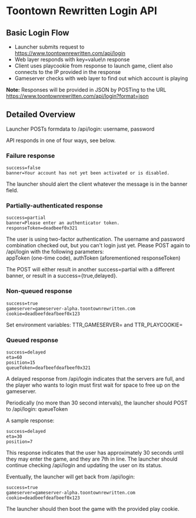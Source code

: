 # Toontown Rewritten Login API


## Basic Login Flow
* Launcher submits request to https://www.toontownrewritten.com/api/login
* Web layer responds with key=value\n response
* Client uses playcookie from response to launch game, client also connects to the IP provided in the response
* Gameserver checks with web layer to find out which account is playing

**Note:** Responses will be provided in JSON by POSTing to the URL https://www.toontownrewritten.com/api/login?format=json

## Detailed Overview
Launcher POSTs formdata to /api/login: username, password

API responds in one of four ways, see below.
### Failure response
```
success=false
banner=Your account has not yet been activated or is disabled.
```
The launcher should alert the client whatever the message is in the banner field.
### Partially-authenticated response
```
success=partial
banner=Please enter an authenticator token.
responseToken=deadbeef0x321
```
The user is using two-factor authentication. The username and password combination checked out, but you can't login just yet. Please POST again to /api/login with the following parameters:<br/>
appToken (one-time code), authToken (aforementioned responseToken)

The POST will either result in another success=partial with a different banner, or result in a success={true,delayed}.

### Non-queued response
```
success=true
gameserver=gameserver-alpha.toontownrewritten.com
cookie=deadbeefdeafbeef0x123
```
Set environment variables: TTR_GAMESERVER=<gameserver> and TTR_PLAYCOOKIE=<cookie>
### Queued response
```
success=delayed
eta=60
position=15
queueToken=deafbeefdeafbeef0x321
```
A delayed response from /api/login indicates that the servers are full, and the player who wants to login must first wait for space to free up on the gameserver.

Periodically (no more than 30 second intervals), the launcher should POST to /api/login: queueToken


A sample response:
```
success=delayed
eta=30
position=7
```
This response indicates that the user has approximately 30 seconds until they may enter the game, and they are 7th in line. The launcher should continue checking /api/login and updating the user on its status.

Eventually, the launcher will get back from /api/login:
```
success=true
gameserver=gameserver-alpha.toontownrewritten.com
cookie=deadbeefdeafbeef0x123
```
The launcher should then boot the game with the provided play cookie.
